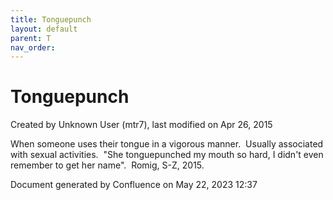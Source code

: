 ```yaml
---
title: Tonguepunch
layout: default
parent: T
nav_order:
---
```


# Tonguepunch

Created by  Unknown User (mtr7), last modified on Apr 26, 2015

When someone uses their tongue in a vigorous manner.  Usually associated with sexual activities.  &quot;She tonguepunched my mouth so hard, I didn't even remember to get her name&quot;.  Romig, S-Z, 2015.

Document generated by Confluence on May 22, 2023 12:37


